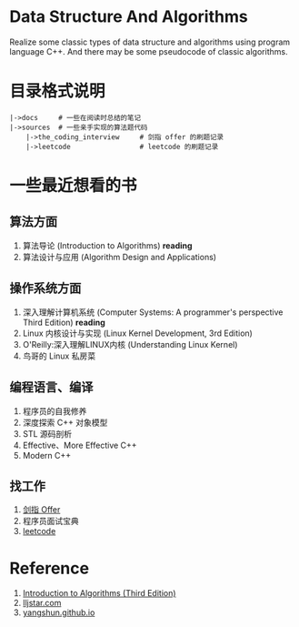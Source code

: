 # Data Structure And Algorithms

Realize some classic types of data structure and algorithms using program language C++. And there may be some pseudocode of classic algorithms.

# 目录格式说明
```
|->docs     # 一些在阅读时总结的笔记
|->sources  # 一些亲手实现的算法题代码
    |->the_coding_interview     # 剑指 offer 的刷题记录
    |->leetcode                 # leetcode 的刷题记录
```


# 一些最近想看的书
## 算法方面
1. 算法导论 (Introduction to Algorithms) **reading**
2. 算法设计与应用 (Algorithm Design and Applications)

## 操作系统方面
1. 深入理解计算机系统 (Computer Systems: A programmer's perspective Third Edition) **reading**
2. Linux 内核设计与实现 (Linux Kernel Development, 3rd Edition)
3. O'Reilly:深入理解LINUX内核 (Understanding Linux Kernel)
4. 鸟哥的 Linux 私房菜

## 编程语言、编译
1. 程序员的自我修养
2. 深度探索 C++ 对象模型
3. STL 源码剖析
4. Effective、More Effective C++
5. Modern C++

## 找工作
1. [剑指 Offer](https://www.nowcoder.com/ta/coding-interviews)
2. 程序员面试宝典
3. [leetcode](https://leetcode.com/problemset/all/)

# Reference
1. [Introduction to Algorithms (Third Edition)](https://ms.sapientia.ro/~kasa/Algorithms_3rd.pdf)
2. [lljstar.com](https://lljstar.com/)
3. [yangshun.github.io](https://yangshun.github.io/tech-interview-handbook/algorithms/algorithms-introduction)